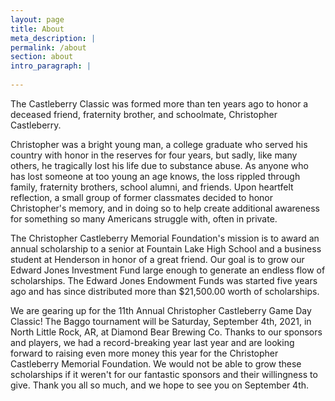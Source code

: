 ```yaml
---
layout: page
title: About
meta_description: |
permalink: /about
section: about
intro_paragraph: |
  
---
```

The Castleberry Classic was formed more than ten years ago to honor a deceased friend, fraternity brother, and schoolmate, Christopher Castleberry.

Christopher was a bright young man, a college graduate who served his country with honor in the reserves for four years, but sadly, like many others, he tragically lost his life due to substance abuse.
As anyone who has lost someone at too young an age knows, the loss rippled through family, fraternity brothers, school alumni, and friends.  Upon heartfelt reflection, a small group of former classmates decided to honor Christopher's memory, and in doing so to help create additional awareness for something so many Americans struggle with, often in private.

The Christopher Castleberry Memorial Foundation's mission is to award an annual scholarship to a senior at Fountain Lake High School and a business student at Henderson in honor of a great friend. Our goal is to grow our Edward Jones Investment Fund large enough to generate an endless flow of scholarships.
The Edward Jones Endowment Funds was started five years ago and has since distributed more than $21,500.00 worth of scholarships.

We are gearing up for the 11th Annual Christopher Castleberry Game Day Classic! The Baggo tournament will be Saturday, September 4th, 2021, in North Little Rock, AR, at Diamond Bear Brewing Co.
Thanks to our sponsors and players, we had a record-breaking year last year and are looking forward to raising even more money this year for the Christopher Castleberry Memorial Foundation.
We would not be able to grow these scholarships if it weren't for our fantastic sponsors and their willingness to give. Thank you all so much, and we hope to see you on September 4th.




